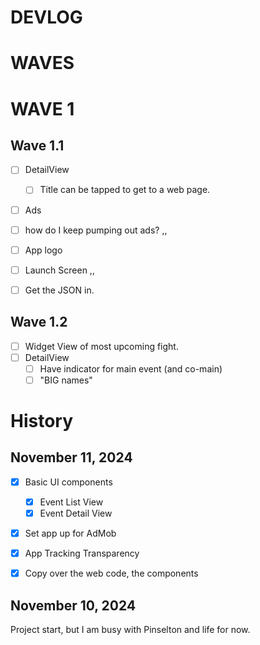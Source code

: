 # DEVLOG

# WAVES

# WAVE 1

## Wave 1.1
- [ ] DetailView
    - [ ] Title can be tapped to get to a web page.
- [ ] Ads
 - [ ] how do I keep pumping out ads?
 ,,
- [ ] App logo
- [ ] Launch Screen
,,
- [ ] Get the JSON in.


## Wave 1.2
- [ ] Widget View of most upcoming fight.
- [ ] DetailView
    - [ ] Have indicator for main event (and co-main)
    - [ ] "BIG names"

# History

## November 11, 2024
- [x] Basic UI components
    - [x] Event List View
    - [x] Event Detail View
- [x] Set app up for AdMob
- [x] App Tracking Transparency
- [x] Copy over the web code, the components


## November 10, 2024

Project start, but I am busy with Pinselton and life for now.

